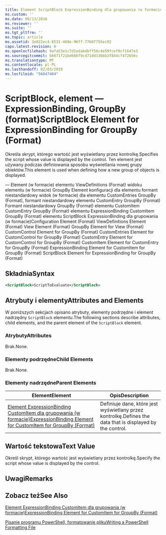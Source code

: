 ```yaml
---
title: Element ScriptBlock ExpressionBinding dla grupowania (w formacie) | Dokumentacja firmy Microsoft
ms.custom: ''
ms.date: 09/13/2016
ms.reviewer: ''
ms.suite: ''
ms.tgt_pltfrm: ''
ms.topic: article
ms.assetid: 3e022ec4-8531-468e-96ff-77607755ec92
caps.latest.revision: 6
ms.openlocfilehash: 9afa53e1c7d1edabdbff56c4e59fcef0cf1647e3
ms.sourcegitcommit: b6871f21bd666f9cd71dd336bb3f844cf472b56c
ms.translationtype: MT
ms.contentlocale: pl-PL
ms.lasthandoff: 02/03/2019
ms.locfileid: "56847404"
---
```

# <a name="scriptblock-element-for-expressionbinding-for-groupby-format"></a><span data-ttu-id="868b2-102">ScriptBlock, element — ExpressionBinding, GroupBy (format)</span><span class="sxs-lookup"><span data-stu-id="868b2-102">ScriptBlock Element for ExpressionBinding for GroupBy (Format)</span></span>

<span data-ttu-id="868b2-103">Określa skrypt, którego wartość jest wyświetlany przez kontrolkę.</span><span class="sxs-lookup"><span data-stu-id="868b2-103">Specifies the script whose value is displayed by the control.</span></span> <span data-ttu-id="868b2-104">Ten element jest używany podczas definiowania sposobu wyświetlania nowej grupy obiektów.</span><span class="sxs-lookup"><span data-stu-id="868b2-104">This element is used when defining how a new group of objects is displayed.</span></span>

<span data-ttu-id="868b2-105">— Element (w formacie) elementu ViewDefinitions (Format) widoku elementu (w formacie) GroupBy Element konfiguracji dla elementu formant niestandardowy widok (w formacie) dla elementu CustomEntries GroupBy (Format), formant niestandardowy elementu CustomEntry GroupBy (Format) Formant niestandardowy GroupBy (Format) elementu CustomItem CustomEntry GroupBy (Format) elementu ExpressionBinding CustomItem GroupBy (Format) elementu ScriptBlock ExpressionBinding dla grupowania (w formacie)</span><span class="sxs-lookup"><span data-stu-id="868b2-105">Configuration Element (Format) ViewDefinitions Element (Format) View Element (Format) GroupBy Element for View (Format) CustomControl Element for GroupBy (Format) CustomEntries Element for CustomControl for GroupBy (Format) CustomEntry Element for CustomControl for GroupBy (Format) CustomItem Element for CustomEntry for GroupBy (Format) ExpressionBinding Element for CustomItem for GroupBy (Format) ScriptBlock Element for ExpressionBinding for GroupBy (Format)</span></span>

## <a name="syntax"></a><span data-ttu-id="868b2-106">Składnia</span><span class="sxs-lookup"><span data-stu-id="868b2-106">Syntax</span></span>

```xml
<ScriptBlock>ScriptToEvaluate</ScriptBlock>
```

## <a name="attributes-and-elements"></a><span data-ttu-id="868b2-107">Atrybuty i elementy</span><span class="sxs-lookup"><span data-stu-id="868b2-107">Attributes and Elements</span></span>

<span data-ttu-id="868b2-108">W poniższych sekcjach opisano atrybuty, elementy podrzędne i element nadrzędny `ScriptBlock` elementu.</span><span class="sxs-lookup"><span data-stu-id="868b2-108">The following sections describe attributes, child elements, and the parent element of the `ScriptBlock` element.</span></span>

### <a name="attributes"></a><span data-ttu-id="868b2-109">Atrybuty</span><span class="sxs-lookup"><span data-stu-id="868b2-109">Attributes</span></span>

<span data-ttu-id="868b2-110">Brak.</span><span class="sxs-lookup"><span data-stu-id="868b2-110">None.</span></span>

### <a name="child-elements"></a><span data-ttu-id="868b2-111">Elementy podrzędne</span><span class="sxs-lookup"><span data-stu-id="868b2-111">Child Elements</span></span>

<span data-ttu-id="868b2-112">Brak.</span><span class="sxs-lookup"><span data-stu-id="868b2-112">None.</span></span>

### <a name="parent-elements"></a><span data-ttu-id="868b2-113">Elementy nadrzędne</span><span class="sxs-lookup"><span data-stu-id="868b2-113">Parent Elements</span></span>

|<span data-ttu-id="868b2-114">Element</span><span class="sxs-lookup"><span data-stu-id="868b2-114">Element</span></span>|<span data-ttu-id="868b2-115">Opis</span><span class="sxs-lookup"><span data-stu-id="868b2-115">Description</span></span>|
|-------------|-----------------|
|[<span data-ttu-id="868b2-116">Element ExpressionBinding CustomItem dla grupowania (w formacie)</span><span class="sxs-lookup"><span data-stu-id="868b2-116">ExpressionBinding Element for CustomItem for GroupBy (Format)</span></span>](./expressionbinding-element-for-customitem-for-groupby-format.md)|<span data-ttu-id="868b2-117">Definiuje dane, które jest wyświetlany przez kontrolkę.</span><span class="sxs-lookup"><span data-stu-id="868b2-117">Defines the data that is displayed by the control.</span></span>|

## <a name="text-value"></a><span data-ttu-id="868b2-118">Wartość tekstowa</span><span class="sxs-lookup"><span data-stu-id="868b2-118">Text Value</span></span>

<span data-ttu-id="868b2-119">Określ skrypt, którego wartość jest wyświetlany przez kontrolkę.</span><span class="sxs-lookup"><span data-stu-id="868b2-119">Specify the script whose value is displayed by the control.</span></span>

## <a name="remarks"></a><span data-ttu-id="868b2-120">Uwagi</span><span class="sxs-lookup"><span data-stu-id="868b2-120">Remarks</span></span>

## <a name="see-also"></a><span data-ttu-id="868b2-121">Zobacz też</span><span class="sxs-lookup"><span data-stu-id="868b2-121">See Also</span></span>

[<span data-ttu-id="868b2-122">Element ExpressionBinding CustomItem dla grupowania (w formacie)</span><span class="sxs-lookup"><span data-stu-id="868b2-122">ExpressionBinding Element for CustomItem for GroupBy (Format)</span></span>](./expressionbinding-element-for-customitem-for-groupby-format.md)

[<span data-ttu-id="868b2-123">Pisanie programu PowerShell, formatowanie pliku</span><span class="sxs-lookup"><span data-stu-id="868b2-123">Writing a PowerShell Formatting File</span></span>](./writing-a-powershell-formatting-file.md)
